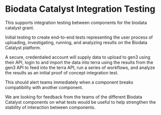 # Biodata Catalyst Integration Testing

This supports integration testing between components for the biodata catalyst grant.

Initial testing to create end-to-end tests representing the user process of uploading, investigating, running, and analyzing results on the Biodata Catalyst platform.

A secure, credentialed account will supply data to upload to gen3 using their API, login to and import the data into terra using the results from the gen3 API to feed into the terra API, run a series of workflows, and analyze the results as an initial proof of concept integration test.

This should alert teams immediately when a component breaks compatibility with another component.

We are looking for feedback from the teams of the different Biodata Catalyst components on what tests would be useful to help strengthen the stability of interaction between components.
